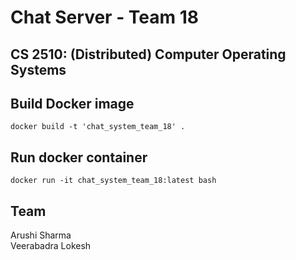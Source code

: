 # Chat Server - Team 18

## CS 2510: (Distributed) Computer Operating Systems

## Build Docker image
`docker build -t 'chat_system_team_18' .`

## Run docker container
`docker run -it chat_system_team_18:latest bash`

## 

## Team
Arushi Sharma
<br />
Veerabadra Lokesh

